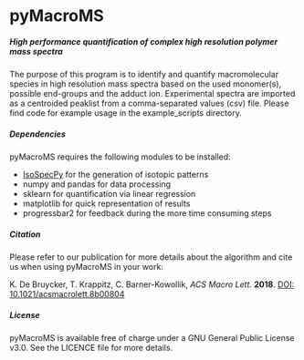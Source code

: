 # pyMacroMS
##### _High performance quantification of complex high resolution polymer mass spectra_

The purpose of this program is to identify and quantify macromolecular species 
in high resolution mass spectra based on the used monomer(s), possible end-groups 
and the adduct ion. Experimental spectra are imported as a centroided peaklist
from a comma-separated values (csv) file. Please find code for example usage
 in the example_scripts directory.

##### Dependencies

pyMacroMS requires the following modules to be installed:
* [IsoSpecPy](http://matteolacki.github.io/IsoSpec/) for the generation of isotopic patterns
* numpy and pandas for data processing
* sklearn for quantification via linear regression
* matplotlib for quick representation of results
* progressbar2 for feedback during the more time consuming steps 

##### Citation

Please refer to our publication for more details about the algorithm and 
cite us when using pyMacroMS in your work:

K. De Bruycker, T. Krappitz, C. Barner-Kowollik, _ACS Macro Lett._ **2018**. [DOI: 10.1021/acsmacrolett.8b00804](http://dx.doi.org/10.1021/acsmacrolett.8b00804)

##### License

pyMacroMS is available free of charge under a GNU General Public License v3.0. 
See the LICENCE file for more details.

